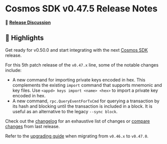 # Cosmos SDK v0.47.5 Release Notes

💬 [**Release Discussion**](https://github.com/orgs/cosmos/discussions/categories/announcements)

## 🚀 Highlights

Get ready for v0.50.0 and start integrating with the next [Cosmos SDK](https://github.com/shapeshift/cosmos-sdk/releases/tag/v0.50.0-rc.0) release.

For this 5th patch release of the `v0.47.x` line, some of the notable changes include:

* A new command for importing private keys encoded in hex. This complements the existing `import` command that supports mnemonic and key files.
  Use `<appd> keys import <name> <hex>` to import a private key encoded in hex.
* A new command, `rpc.QueryEventForTxCmd` for querying a transaction by its hash and blocking until the transaction is included in a block. It is useful as an alternative to the legacy `--sync block`.

Check out the [changelog](https://github.com/shapeshift/cosmos-sdk/blob/v0.47.5/CHANGELOG.md) for an exhaustive list of changes or [compare changes](https://github.com/shapeshift/cosmos-sdk/compare/release/v0.47.4...v0.47.5) from last release.

Refer to the [upgrading guide](https://github.com/shapeshift/cosmos-sdk/blob/release/v0.47.x/UPGRADING.md) when migrating from `v0.46.x` to `v0.47.0`.
